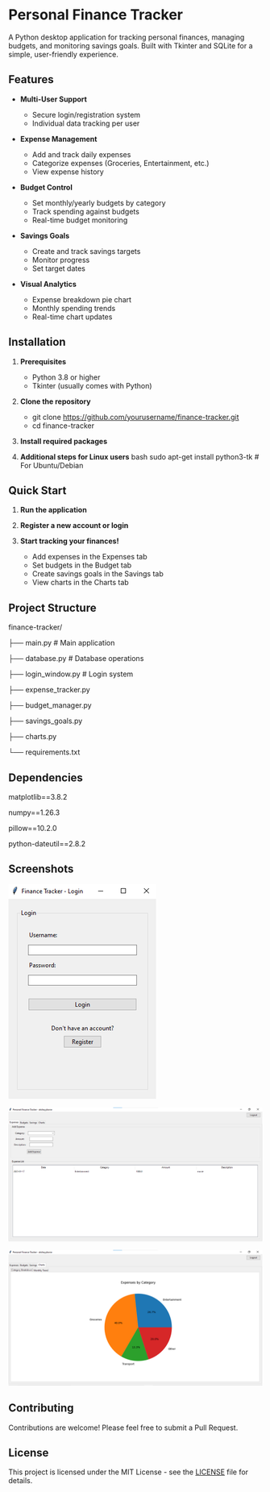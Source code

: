 # Personal Finance Tracker

A Python desktop application for tracking personal finances, managing budgets, and monitoring savings goals. Built with Tkinter and SQLite for a simple, user-friendly experience.

## Features

- **Multi-User Support**
  - Secure login/registration system
  - Individual data tracking per user

- **Expense Management**
  - Add and track daily expenses
  - Categorize expenses (Groceries, Entertainment, etc.)
  - View expense history

- **Budget Control**
  - Set monthly/yearly budgets by category
  - Track spending against budgets
  - Real-time budget monitoring

- **Savings Goals**
  - Create and track savings targets
  - Monitor progress
  - Set target dates

- **Visual Analytics**
  - Expense breakdown pie chart
  - Monthly spending trends
  - Real-time chart updates

## Installation

1. **Prerequisites**
   - Python 3.8 or higher
   - Tkinter (usually comes with Python)

2. **Clone the repository**
   - git clone https://github.com/yourusername/finance-tracker.git
   - cd finance-tracker

3. **Install required packages**
   
4. **Additional steps for Linux users**
   bash
    sudo apt-get install python3-tk # For Ubuntu/Debian 
## Quick Start

1. **Run the application**
     
2. **Register a new account or login**

3. **Start tracking your finances!**
   - Add expenses in the Expenses tab
   - Set budgets in the Budget tab
   - Create savings goals in the Savings tab
   - View charts in the Charts tab

## Project Structure
finance-tracker/

├── main.py # Main application

├── database.py # Database operations

├── login_window.py # Login system

├── expense_tracker.py

├── budget_manager.py

├── savings_goals.py

├── charts.py

└── requirements.txt

## Dependencies
matplotlib==3.8.2

numpy==1.26.3

pillow==10.2.0

python-dateutil==2.8.2


## Screenshots

![Login Screen](screenshots/login.png)

![Dashboard](screenshots/dashboard.png)

![Charts](screenshots/charts.png)

## Contributing

Contributions are welcome! Please feel free to submit a Pull Request.

## License

This project is licensed under the MIT License - see the [LICENSE](LICENSE) file for details.
